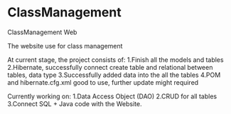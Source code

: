 # ClassManagement
ClassManagement Web

The website use for class management

At current stage, the project consists of:
1.Finish all the models and tables
2.Hibernate, successfully connect create table and relational between tables, data type
3.Successfully added data into the all the tables
4.POM and hibernate.cfg.xml good to use, further update might required

Currently working on:
1.Data Access Object (DAO)
2.CRUD for all tables
3.Connect SQL + Java code with the Website.
